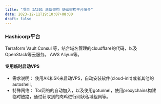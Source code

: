 ```yaml
---
title: "项目 IA201 基础架构 基础架构平台简介"
date: 2023-12-11T19:10:07+08:00
draft: false
---
```


### Hashicorp平台
Terraform Vault Consul 等，结合域名管理的cloudflare的代码，以及OpenStack等云服务。
AWS Aliyun等。

#### 专用临时启动VPS

+ 需求说明： 使用AK和SK来启动VPS，自动安装软件(cloud-init)或者其他的autoshell。
+ 特殊网络： Tor网络的自动加入，以及使用gotunnel，使用proxychains构建临时链路，通过获取到的肉鸡进行网状私域组网等。



